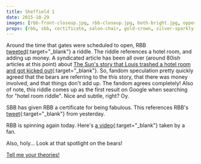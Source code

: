 ```yaml
---
title: Sheffield 1
date: 2015-10-29
images: [rbb-front-closeup.jpg, rbb-closeup.jpg, both-bright.jpg, opposite.jpg, certificate.png, certificate.jpg, feet-stickers.jpg, salon-sticker.jpg, spotlight.jpg, twitter.jpg]
props: [rbb, sbb, certificate, salon-chair, gold-crown, silver-sparkly-crown, bondage-gear, aviators, freddie-mustache, harley-jacket, rainbow-shirt, heeled-black-boots, blue-happy-sticker, green-happy-sticker, leather-chaps, studded-black-choker]
---
```

Around the time that gates were scheduled to open, RBB [tweeted](https://twitter.com/Rbbsbbofficial/status/659800563274678272){:target="_blank"} a riddle. The riddle references a hotel room, and adding up money. A syndicated article has been all over (around 80ish articles at this point) about [The Sun's story that Louis trashed a hotel room and got kicked out](){:target="_blank"}. So, fandom speculation pretty quickly agreed that the bears are referring to the this story, that there was money involved, and that things don't add up. The fandom agrees completely! Also of note, this riddle comes up as the first result on Google when searching for "hotel room riddle". Nice and subtle, right? Oy.

SBB has given RBB a certificate for being fabulous. This references RBB's [tweet](https://twitter.com/Rbbsbbofficial/status/659420881018626048){:target="_blank"} from yesterday.

RBB is spinning again today. Here's [a video](http://happy1days.tumblr.com/post/132161272373/ittybird-sheffield-1){:target="_blank"} taken by a fan.

Also, holy... Look at that spotlight on the bears!

[Tell me your theories!]({{site.baseurl}}contribute)
